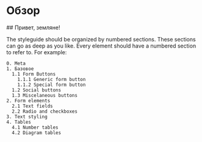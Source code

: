 <h1 class="kss-title kss-title-main"> Обзор </h1>
## Привет, земляне!

The styleguide should be organized by numbered sections. These sections can go as deep as you like. Every element should have a numbered section to refer to. For example:
  
    0. Meta
    1. Базовое
      1.1 Form Buttons
        1.1.1 Generic form button
        1.1.2 Special form button
      1.2 Social buttons
      1.3 Miscelaneous buttons
    2. Form elements
      2.1 Text fields
      2.2 Radio and checkboxes
    3. Text styling
    4. Tables
      4.1 Number tables
      4.2 Diagram tables